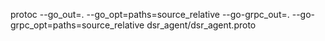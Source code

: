 protoc --go_out=. --go_opt=paths=source_relative --go-grpc_out=. --go-grpc_opt=paths=source_relative dsr_agent/dsr_agent.proto